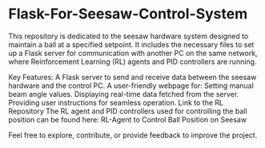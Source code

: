 # Flask-For-Seesaw-Control-System

This repository is dedicated to the seesaw hardware system designed to maintain a ball at a specified setpoint. It includes the necessary files to set up a Flask server for communication with another PC on the same network, where Reinforcement Learning (RL) agents and PID controllers are running.

Key Features:
A Flask server to send and receive data between the seesaw hardware and the control PC.
A user-friendly webpage for:
Setting manual beam angle values.
Displaying real-time data fetched from the server.
Providing user instructions for seamless operation.
Link to the RL Repository
The RL agent and PID controllers used for controlling the ball position can be found here:
RL-Agent to Control Ball Position on Seesaw

Feel free to explore, contribute, or provide feedback to improve the project.
